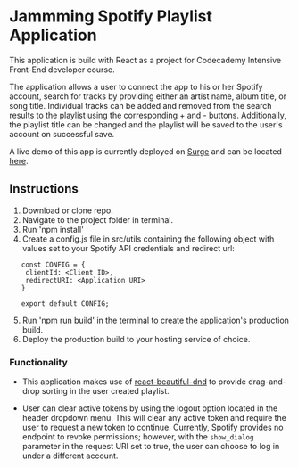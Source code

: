 # Jammming Spotify Playlist Application
This application is build with React as a project for Codecademy Intensive Front-End developer course.

The application allows a user to connect the app to his or her Spotify account, search for tracks by providing either
an artist name, album title, or song title. Individual tracks can be added and removed from the search results to the playlist using the corresponding + and - buttons. Additionally, the playlist title can be changed and the playlist will be saved to the user's account on successful save.

A live demo of this app is currently deployed on [Surge](https://surge.sh/) and can be located [here](http://jammming-ca.surge.sh).

## Instructions
1. Download or clone repo.
2. Navigate to the project folder in terminal.
3. Run 'npm install'
4. Create a config.js file in src/utils containing the following object with values set to your Spotify API credentials and redirect url: 

```
   const CONFIG = {
    clientId: <Client ID>,
    redirectURI: <Application URI>
   }

   export default CONFIG;
```
5. Run 'npm run build' in the terminal to create the application's production build.
6. Deploy the production build to your hosting service of choice.

### Functionality

* This application makes use of [react-beautiful-dnd](https://github.com/atlassian/react-beautiful-dnd) to provide drag-and-drop sorting in the user created playlist.

* User can clear active tokens by using the logout option located in the header dropdown menu. This will clear any active token and require the user to request a new token to continue. Currently, Spotify provides no endpoint to 
revoke permissions; however, with the `show_dialog` parameter in the request URI set to true, the user can choose to log in under a different account.